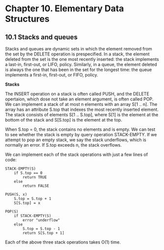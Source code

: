 # Chapter 10. Elementary Data Structures

## 10.1 Stacks and queues

Stacks and queues are dynamic sets in which the element removed from the set by the DELETE operation is prespecified. In a stack, the element deleted from the set is the one most recently inserted: the stack implements a last-in, first-out, or LIFO, policy. Similarly, in a queue, the element deleted is always the one that has been in the set for the longest time: the queue implements a first-in, first-out, or FIFO, policy.

**Stacks**

The INSERT operation on a stack is often called PUSH, and the DELETE opertaion, which dose not take an element argument, is often called POP. We can implement a stack of at most n elements with an array S[1 .. n]. The array has an attribute S.top that indexes the most recently inserted element. The stack consists of elements S[1 .. S.top], where S[1] is the element at the bottom of the stack and S[S.top] is the element at the top.

When S.top = 0, the stack contains no elements and is empty. We can test to see whether the stack is empty by query operation STACK-EMPTY. If we attempt to pop an empty stack, we say the stack underflows, which is normally an error. If S.top exceeds n, the stack overflows.

We can implement each of the stack operations with just a few lines of code:

```
STACK-EMPTY(S)
	if S.top == 0
		return TRUE
	else
		return FALSE

PUSH(S, x)
	S.top = S.top + 1
	S[S.top] = x

POP(S)
	if STACK-EMPTY(S)
		error "underflow"
	else
		S.top = S.top - 1
		return S[S.top + 1]
```

Each of the above three stack operations takes O(1) time.

